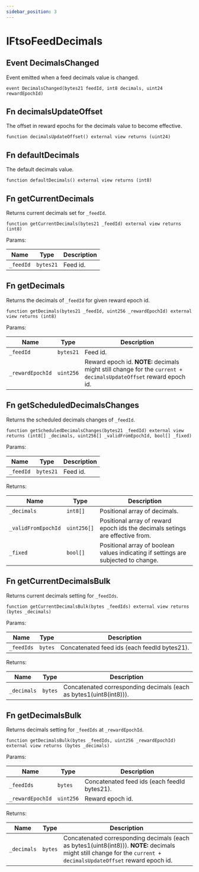 ```yaml
---
sidebar_position: 3
---
```


# IFtsoFeedDecimals

## Event DecimalsChanged

Event emitted when a feed decimals value is changed.

```solidity
event DecimalsChanged(bytes21 feedId, int8 decimals, uint24 rewardEpochId)
```

## Fn decimalsUpdateOffset

The offset in reward epochs for the decimals value to become effective.

```solidity
function decimalsUpdateOffset() external view returns (uint24)
```

## Fn defaultDecimals

The default decimals value.

```solidity
function defaultDecimals() external view returns (int8)
```

## Fn getCurrentDecimals

Returns current decimals set for `_feedId`.

```solidity
function getCurrentDecimals(bytes21 _feedId) external view returns (int8)
```

Params:

| Name | Type | Description |
| ---- | ---- | ----------- |
| `_feedId` | `bytes21` | Feed id. |

## Fn getDecimals

Returns the decimals of `_feedId` for given reward epoch id.

```solidity
function getDecimals(bytes21 _feedId, uint256 _rewardEpochId) external view returns (int8)
```

Params:

| Name | Type | Description |
| ---- | ---- | ----------- |
| `_feedId` | `bytes21` | Feed id. |
| `_rewardEpochId` | `uint256` | Reward epoch id. **NOTE:** decimals might still change for the `current + decimalsUpdateOffset` reward epoch id. |

## Fn getScheduledDecimalsChanges

Returns the scheduled decimals changes of `_feedId`.

```solidity
function getScheduledDecimalsChanges(bytes21 _feedId) external view returns (int8[] _decimals, uint256[] _validFromEpochId, bool[] _fixed)
```

Params:

| Name | Type | Description |
| ---- | ---- | ----------- |
| `_feedId` | `bytes21` | Feed id. |

Returns:

| Name | Type | Description |
| ---- | ---- | ----------- |
| `_decimals` | `int8[]` | Positional array of decimals. |
| `_validFromEpochId` | `uint256[]` | Positional array of reward epoch ids the decimals setings are effective from. |
| `_fixed` | `bool[]` | Positional array of boolean values indicating if settings are subjected to change. |

## Fn getCurrentDecimalsBulk

Returns current decimals setting for `_feedIds`.

```solidity
function getCurrentDecimalsBulk(bytes _feedIds) external view returns (bytes _decimals)
```

Params:

| Name | Type | Description |
| ---- | ---- | ----------- |
| `_feedIds` | `bytes` | Concatenated feed ids (each feedId bytes21). |

Returns:

| Name | Type | Description |
| ---- | ---- | ----------- |
| `_decimals` | `bytes` | Concatenated corresponding decimals (each as bytes1(uint8(int8))). |

## Fn getDecimalsBulk

Returns decimals setting for `_feedIds` at `_rewardEpochId`.

```solidity
function getDecimalsBulk(bytes _feedIds, uint256 _rewardEpochId) external view returns (bytes _decimals)
```

Params:

| Name | Type | Description |
| ---- | ---- | ----------- |
| `_feedIds` | `bytes` | Concatenated feed ids (each feedId bytes21). |
| `_rewardEpochId` | `uint256` | Reward epoch id. |

Returns:

| Name | Type | Description |
| ---- | ---- | ----------- |
| `_decimals` | `bytes` | Concatenated corresponding decimals (each as bytes1(uint8(int8))). **NOTE:** decimals might still change for the `current + decimalsUpdateOffset` reward epoch id. |


